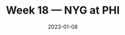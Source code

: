 ---
layout: game
title: Week 18 — NYG at PHI
season: 2022
game_id: 2022_18_NYG_PHI
week: 18
date: 2023-01-08
home_team: PHI
away_team: NYG
final_home: 22
final_away: 16
pbp_url: /assets/data/pbp/2022/2022_18_NYG_PHI.csv.gz
---